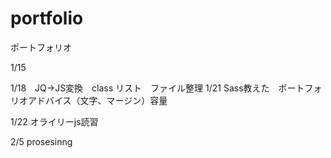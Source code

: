 # portfolio
 ポートフォリオ

1/15


1/18　JQ→JS変換　class  リスト　ファイル整理
1/21 Sass教えた　ポートフォリオアドバイス（文字、マージン）容量

1/22 オライリーjs読習

2/5 prosesinng
